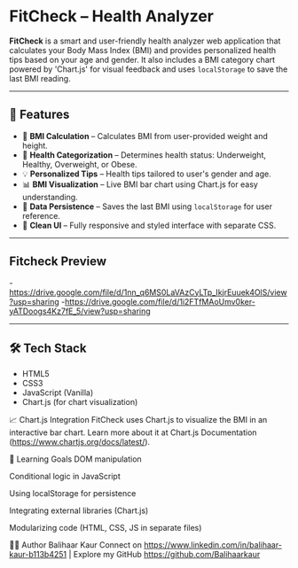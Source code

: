# FitCheck – Health Analyzer

**FitCheck** is a smart and user-friendly health analyzer web application that calculates your Body Mass Index (BMI) and provides personalized health tips based on your age and gender. It also includes a BMI category chart powered by 'Chart.js' for visual feedback and uses `localStorage` to save the last BMI reading.

---

## 🚀 Features

- 📏 **BMI Calculation** – Calculates BMI from user-provided weight and height.
- 🎯 **Health Categorization** – Determines health status: Underweight, Healthy, Overweight, or Obese.
- 💡 **Personalized Tips** – Health tips tailored to user's gender and age.
- 📊 **BMI Visualization** – Live BMI bar chart using Chart.js for easy understanding.
- 💾 **Data Persistence** – Saves the last BMI using `localStorage` for user reference.
- 🎨 **Clean UI** – Fully responsive and styled interface with separate CSS.

---
## Fitcheck Preview  

   -https://drive.google.com/file/d/1nn_q6MS0LaVAzCyLTp_IkjrEuuek4OlS/view?usp=sharing
   -https://drive.google.com/file/d/1i2FTfMAoUmv0ker-yATDoogs4Kz7fE_5/view?usp=sharing

---

## 🛠️ Tech Stack

- HTML5
- CSS3
- JavaScript (Vanilla)
- Chart.js (for chart visualization)

📈 Chart.js Integration
FitCheck uses Chart.js to visualize the BMI in an interactive bar chart. Learn more about it at Chart.js Documentation (https://www.chartjs.org/docs/latest/).


🧠 Learning Goals
DOM manipulation

Conditional logic in JavaScript

Using localStorage for persistence

Integrating external libraries (Chart.js)

Modularizing code (HTML, CSS, JS in separate files)

👩‍💻 Author
Balihaar Kaur
Connect on https://www.linkedin.com/in/balihaar-kaur-b113b4251 | Explore my GitHub https://github.com/Balihaarkaur

